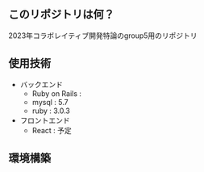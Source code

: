 ## このリポジトリは何？
2023年コラボレイティブ開発特論のgroup5用のリポジトリ

## 使用技術
- バックエンド
  - Ruby on Rails :  
  - mysql : 5.7
  - ruby : 3.0.3
- フロントエンド
  - React : 予定

## 環境構築
